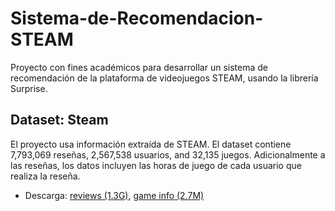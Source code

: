 # Sistema-de-Recomendacion-STEAM
Proyecto con fines académicos para desarrollar un sistema de recomendación de la plataforma de videojuegos STEAM, usando la librería Surprise.


## Dataset: Steam

El proyecto usa información extraída de STEAM. El dataset contiene 7,793,069 reseñas, 2,567,538 usuarios, and 32,135 juegos. Adicionalmente a las reseñas, los datos incluyen las horas de juego de cada usuario que realiza la reseña.     

* Descarga: [reviews (1.3G)](http://cseweb.ucsd.edu/~wckang/steam_reviews.json.gz), [game info (2.7M)](http://cseweb.ucsd.edu/~wckang/steam_games.json.gz)
